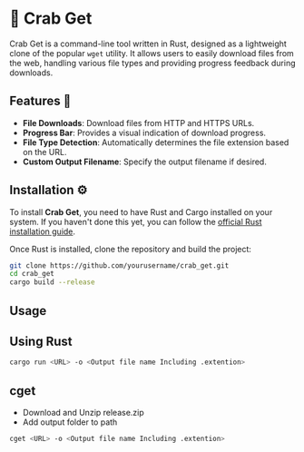 # 🦀 Crab Get

Crab Get is a command-line tool written in Rust, designed as a lightweight clone of the popular `wget` utility. It allows users to easily download files from the web, handling various file types and providing progress feedback during downloads.

## Features 🌟

- **File Downloads**: Download files from HTTP and HTTPS URLs.
- **Progress Bar**: Provides a visual indication of download progress.
- **File Type Detection**: Automatically determines the file extension based on the URL.
- **Custom Output Filename**: Specify the output filename if desired.

## Installation ⚙️

To install **Crab Get**, you need to have Rust and Cargo installed on your system. If you haven't done this yet, you can follow the [official Rust installation guide](https://www.rust-lang.org/tools/install).

Once Rust is installed, clone the repository and build the project:

```bash
git clone https://github.com/yourusername/crab_get.git
cd crab_get
cargo build --release
```

## Usage 

## Using Rust

```bash 
cargo run <URL> -o <Output file name Including .extention>
```
## cget

*  Download and Unzip release.zip 
*  Add output folder to path

```bash 
cget <URL> -o <Output file name Including .extention>
```